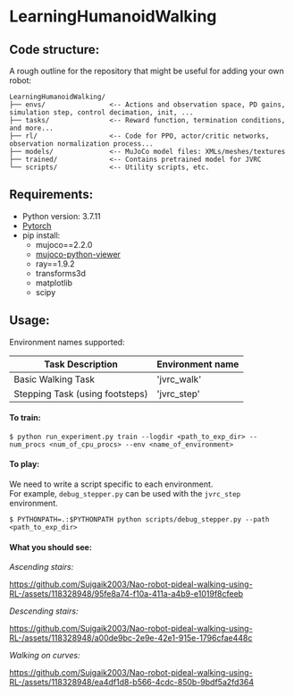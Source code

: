 # LearningHumanoidWalking


## Code structure:
A rough outline for the repository that might be useful for adding your own robot:
```
LearningHumanoidWalking/
├── envs/                <-- Actions and observation space, PD gains, simulation step, control decimation, init, ...
├── tasks/               <-- Reward function, termination conditions, and more...
├── rl/                  <-- Code for PPO, actor/critic networks, observation normalization process...
├── models/              <-- MuJoCo model files: XMLs/meshes/textures
├── trained/             <-- Contains pretrained model for JVRC
└── scripts/             <-- Utility scripts, etc.
```

## Requirements:
- Python version: 3.7.11  
- [Pytorch](https://pytorch.org/)
- pip install:
  - mujoco==2.2.0
  - [mujoco-python-viewer](https://github.com/rohanpsingh/mujoco-python-viewer)
  - ray==1.9.2
  - transforms3d
  - matplotlib
  - scipy

## Usage:

Environment names supported:  

| Task Description      | Environment name |
| ----------- | ----------- |
| Basic Walking Task   | 'jvrc_walk' |
| Stepping Task (using footsteps)  | 'jvrc_step' |


#### **To train:** 

```
$ python run_experiment.py train --logdir <path_to_exp_dir> --num_procs <num_of_cpu_procs> --env <name_of_environment>
```  


#### **To play:**

We need to write a script specific to each environment.    
For example, `debug_stepper.py` can be used with the `jvrc_step` environment.  
```
$ PYTHONPATH=.:$PYTHONPATH python scripts/debug_stepper.py --path <path_to_exp_dir>
```

#### **What you should see:**

*Ascending stairs:*  

https://github.com/Sujgaik2003/Nao-robot-pideal-walking-using-RL-/assets/118328948/95fe8a74-f10a-411a-a4b9-e1019f8cfeeb


*Descending stairs:*  

https://github.com/Sujgaik2003/Nao-robot-pideal-walking-using-RL-/assets/118328948/a00de9bc-2e9e-42e1-915e-1796cfae448c


*Walking on curves:*  

https://github.com/Sujgaik2003/Nao-robot-pideal-walking-using-RL-/assets/118328948/ea4df1d8-b566-4cdc-850b-9bdf5a2fd364



```
